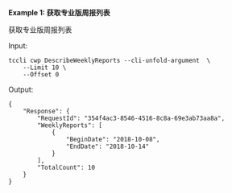 **Example 1: 获取专业版周报列表**

获取专业版周报列表

Input: 

```
tccli cwp DescribeWeeklyReports --cli-unfold-argument  \
    --Limit 10 \
    --Offset 0
```

Output: 
```
{
    "Response": {
        "RequestId": "354f4ac3-8546-4516-8c8a-69e3ab73aa8a",
        "WeeklyReports": [
            {
                "BeginDate": "2018-10-08",
                "EndDate": "2018-10-14"
            }
        ],
        "TotalCount": 10
    }
}
```

